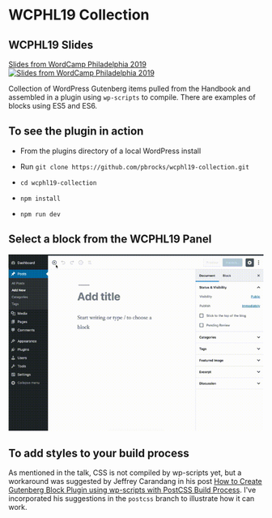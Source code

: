 # WCPHL19 Collection

## WCPHL19 Slides

[Slides from WordCamp Philadelphia 2019](https://pbrocks.com/wordcamp-phl-2019/)
[![Slides from WordCamp Philadelphia 2019](https://github.com/pbrocks/wcphl19-collection/blob/master/lib/images/WCPHL2019–slides.png)](https://pbrocks.com/wordcamp-phl-2019/)

Collection of WordPress Gutenberg items pulled from the Handbook and assembled in a plugin using `wp-scripts` to compile. There are examples of blocks using ES5 and ES6.


## To see the plugin in action

 * From the plugins directory of a local WordPress install

 * Run `git clone https://github.com/pbrocks/wcphl19-collection.git` 

 * `cd wcphl19-collection`

 * `npm install`

 * `npm run dev`



## Select a block from the WCPHL19 Panel

![Panel](https://github.com/pbrocks/wcphl19-collection/blob/master/lib/images/panel-in-block-selector.gif)

## To add styles to your build process

As mentioned in the talk, CSS is not compiled by wp-scripts yet, but a workaround was suggested by Jeffrey Carandang in his post [How to Create Gutenberg Block Plugin using wp-scripts with PostCSS Build Process](https://jeffreycarandang.com/create-gutenberg-block-plugin-wp-scripts-postcss-build/). I've incorporated his suggestions in the `postcss` branch to illustrate how it can work.
